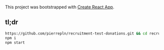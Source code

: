 This project was bootstrapped with [Create React App](https://github.com/facebookincubator/create-react-app).

## tl;dr

```sh
https://github.com/pierrepln/recruitment-test-donations.git && cd recruitment-test-donations
npm i
npm start
```